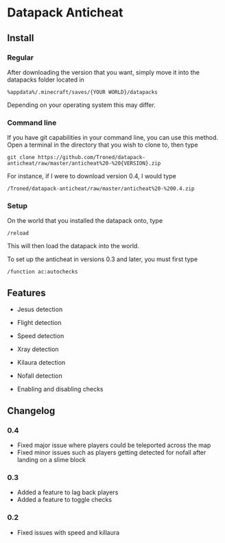 # Datapack Anticheat

## Install
### Regular
After downloading the version that you want, simply move it into the datapacks folder located in
```
%appdata%/.minecraft/saves/{YOUR WORLD}/datapacks
```
Depending on your operating system this may differ.
### Command line
If you have git capabilities in your command line, you can use this method.
Open a terminal in the directory that you wish to clone to, then type
```
git clone https://github.com/Troned/datapack-anticheat/raw/master/anticheat%20-%20{VERSION}.zip
```
For instance, if I were to download version 0.4, I would type
```
/Troned/datapack-anticheat/raw/master/anticheat%20-%200.4.zip
```
### Setup
On the world that you installed the datapack onto, type
```
/reload
```
This will then load the datapack into the world.

To set up the anticheat in versions 0.3 and later, you must first type
```
/function ac:autochecks
```

## Features
* Jesus detection
* Flight detection
* Speed detection
* Xray detection
* Kilaura detection
* Nofall detection

* Enabling and disabling checks

## Changelog
### 0.4
* Fixed major issue where players could be teleported across the map
* Fixed minor issues such as players getting detected for nofall after landing on a slime block

### 0.3
* Added a feature to lag back players
* Added a feature to toggle checks

### 0.2
* Fixed issues with speed and killaura
